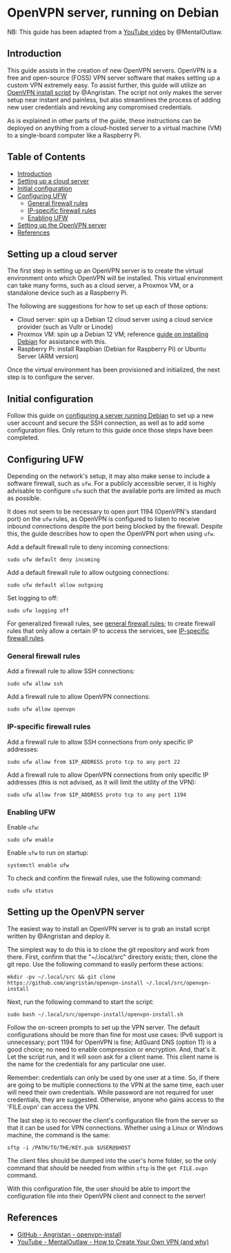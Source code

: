 # OpenVPN server, running on Debian

NB: This guide has been adapted from a [YouTube video](https://www.youtube.com/watch?v=Lk_v6Q0YsNo) by @MentalOutlaw.

## Introduction

This guide assists in the creation of new OpenVPN servers. OpenVPN is a free and open-source (FOSS) VPN server software that makes setting up a custom VPN extremely easy. To assist further, this guide will utilize an [OpenVPN install script](https://github.com/angristan/openvpn-install) by @Angristan. The script not only makes the server setup near instant and painless, but also streamlines the process of adding new user credentials and revoking any compromised credentials.

As is explained in other parts of the guide, these instructions can be deployed on anything from a cloud-hosted server to a virtual machine (VM) to a single-board computer like a Raspberry Pi.

## Table of Contents

- [Introduction](#introduction)
- [Setting up a cloud server](#setting-up-a-cloud-server)
- [Initial configuration](#initial-configuration)
- [Configuring UFW](#configuring-ufw)
    - [General firewall rules](#general-firewall-rules)
    - [IP-specific firewall rules](#ip-specific-firewall-rules)
    - [Enabling UFW](#enabling-ufw)
- [Setting up the OpenVPN server](#setting-up-the-openvpn-server)
- [References](#references)

## Setting up a cloud server

The first step in setting up an OpenVPN server is to create the virtual environment onto which OpenVPN will be installed. This virtual environment can take many forms, such as a cloud server, a Proxmox VM, or a standalone device such as a Raspberry Pi.

The following are suggestions for how to set up each of those options:

- Cloud server: spin up a Debian 12 cloud server using a cloud service provider (such as Vultr or Linode)
- Proxmox VM: spin up a Debian 12 VM; reference [guide on installing Debian](/install-os/install-debian.md) for assistance with this.
- Raspberry Pi: install Raspbian (Debian for Raspberry Pi) or Ubuntu Server (ARM version)

Once the virtual environment has been provisioned and initialized, the next step is to configure the server.

## Initial configuration

Follow this guide on [configuring a server running Debian](/servers/configuring-debian-server.md) to set up a new user account and secure the SSH connection, as well as to add some configuration files. Only return to this guide once those steps have been completed.

## Configuring UFW

Depending on the network's setup, it may also make sense to include a software firewall, such as `ufw`. For a publicly accessible server, it is highly advisable to configure `ufw` such that the available ports are limited as much as possible.

It does not seem to be necessary to open port 1194 (OpenVPN's standard port) on the `ufw` rules, as OpenVPN is configured to listen to receive inbound connections despite the port being blocked by the firewall. Despite this, the guide describes how to open the OpenVPN port when using `ufw`.

Add a default firewall rule to deny incoming connections:

```
sudo ufw default deny incoming
```

Add a default firewall rule to allow outgoing connections:

```
sudo ufw default allow outgoing
```

Set logging to off:

```
sudo ufw logging off
```

For generalized firewall rules, see [general firewall rules](#general-firewall-rules); to create firewall rules that only allow a certain IP to access the services, see [IP-specific firewall rules](#ip-specific-firewall-rules).

### General firewall rules

Add a firewall rule to allow SSH connections:

```
sudo ufw allow ssh
```

Add a firewall rule to allow OpenVPN connections:

```
sudo ufw allow openvpn
```

### IP-specific firewall rules

Add a firewall rule to allow SSH connections from only specific IP addresses:

```
sudo ufw allow from $IP_ADDRESS proto tcp to any port 22
```

Add a firewall rule to allow OpenVPN connections from only specific IP addresses (this is not advised, as it will limit the utility of the VPN):

```
sudo ufw allow from $IP_ADDRESS proto tcp to any port 1194
```

### Enabling UFW

Enable `ufw`:

```
sudo ufw enable
```

Enable `ufw` to run on startup:

```
systemctl enable ufw
```

To check and confirm the firewall rules, use the following command:

```
sudo ufw status
```

## Setting up the OpenVPN server

The easiest way to install an OpenVPN server is to grab an install script written by @Angristan and deploy it.

The simplest way to do this is to clone the git repository and work from there. First, confirm that the "~/.local/src" directory exists; then, clone the git repo. Use the following command to easily perform these actions:

```
mkdir -pv ~/.local/src && git clone https://github.com/angristan/openvpn-install ~/.local/src/openvpn-install
```

Next, run the following command to start the script:

```
sudo bash ~/.local/src/openvpn-install/openvpn-install.sh
```

Follow the on-screen prompts to set up the VPN server. The default configurations should be more than fine for most use cases: IPv6 support is unnecessary; port 1194 for OpenVPN is fine; AdGuard DNS (option 11) is a good choice; no need to enable compression or encryption. And, that's it. Let the script run, and it will soon ask for a client name. This client name is the name for the credentials for any particular one user.

Remember: credentials can only be used by one user at a time. So, if there are going to be multiple connections to the VPN at the same time, each user will need their own credentials. While password are not required for user credentials, they are suggested. Otherwise, anyone who gains access to the 'FILE.ovpn' can access the VPN.

The last step is to recover the client's configuration file from the server so that it can be used for VPN connections. Whether using a Linux or Windows machine, the command is the same:

```
sftp -i /PATH/TO/THE/KEY.pub $USER@$HOST
```

The client files should be dumped into the user's home folder, so the only command that *should* be needed from within `sftp` is the `get FILE.ovpn` command.

With this configuration file, the user should be able to import the configuration file into their OpenVPN client and connect to the server!

## References

- [GitHub - Angristan - openvpn-install](https://github.com/angristan/openvpn-install)
- [YouTube - MentalOutlaw - How to Create Your Own VPN (and why)](https://www.youtube.com/watch?v=Lk_v6Q0YsNo)
